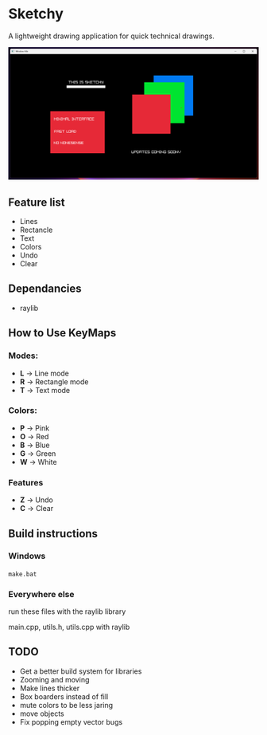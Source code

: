 # Sketchy
A lightweight drawing application for quick technical drawings.

![SKETCHY](include/shot1.png)

## Feature list
- Lines
- Rectancle
- Text
- Colors
- Undo
- Clear
## Dependancies 
- raylib
## How to Use KeyMaps
### Modes:
- **L** -> Line mode  
- **R** -> Rectangle mode  
- **T** -> Text mode  

### Colors:
- **P** -> Pink  
- **O** -> Red  
- **B** -> Blue  
- **G** -> Green
- **W** -> White

### Features
- **Z** -> Undo
- **C** -> Clear
## Build instructions
### Windows 
```make.bat``` 
### Everywhere else
run these files with the raylib library

main.cpp, utils.h, utils.cpp with raylib

## TODO
- Get a better build system for libraries
- Zooming and moving
- Make lines thicker
- Box boarders instead of fill
- mute colors to be less jaring
- move objects
- Fix popping empty vector bugs
